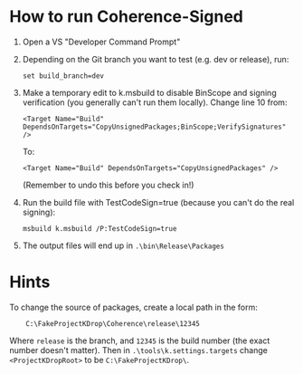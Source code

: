 
How to run Coherence-Signed
===========================

1. Open a VS "Developer Command Prompt"

2. Depending on the Git branch you want to test (e.g. dev or release), run:
   ```
   set build_branch=dev
   ```

3. Make a temporary edit to k.msbuild to disable BinScope and signing
   verification (you generally can't run them locally).
   Change line 10 from:
   ```
   <Target Name="Build" DependsOnTargets="CopyUnsignedPackages;BinScope;VerifySignatures" />
    ```
   To:
   ```
   <Target Name="Build" DependsOnTargets="CopyUnsignedPackages" />
    ```
   (Remember to undo this before you check in!)

4. Run the build file with TestCodeSign=true (because you can't do the
   real signing):
   ```
   msbuild k.msbuild /P:TestCodeSign=true
   ```

5. The output files will end up in `.\bin\Release\Packages`


Hints
=====

To change the source of packages, create a local path in the form:
```
    C:\FakeProjectKDrop\Coherence\release\12345
```
Where `release` is the branch, and `12345` is the build number (the exact number doesn't matter).
Then in `.\tools\k.settings.targets` change `<ProjectKDropRoot>` to be `C:\FakeProjectKDrop\`.

